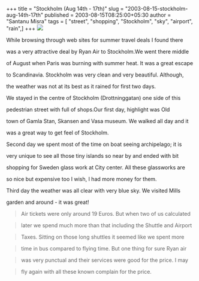 +++
title = "Stockholm (Aug 14th - 17th)"
slug = "2003-08-15-stockholm-aug-14th-17th"
published = 2003-08-15T08:25:00+05:30
author = "Santanu Misra"
tags = [ "street", "shopping", "Stockholm", "sky", "airport", "rain",]
+++
[![](../images/2003-08-15-stockholm-aug-14th-17th-Stockholm.jpg)](http://www.flickr.com/photos/santm/sets/72157638373588475)

While browsing through web sites for summer travel deals I found there
was a very attractive deal by Ryan Air to Stockholm.We went there middle
of August when Paris was burning with summer heat. It was a great escape
to Scandinavia. Stockholm was very clean and very beautiful. Although,
the weather was not at its best as it rained for first two days.  
  
We stayed in the centre of Stockholm (Drottninggatan) one side of this
pedestrian street with full of shops.Our first day, highlight was Old
town of Gamla Stan, Skansen and Vasa museum. We walked all day and it
was a great way to get feel of Stockholm.  
  
Second day we spent most of the time on boat seeing archipelago; it is
very unique to see all those tiny islands so near by and ended with bit
shopping for Sweden glass work at City center. All these glassworks are
so nice but expensive too I wish, I had more money for them.  
  
Third day the weather was all clear with very blue sky. We visited Mills
garden and around - it was great!  
  

> Air tickets were only around 19 Euros. But when two of us calculated
> later we spend much more than that including the Shuttle and Airport
> Taxes. Sitting on those long shuttles it seemed like we spent more
> time in bus compared to flying time. But one thing for sure Ryan air
> was very punctual and their services were good for the price. I may
> fly again with all these known complain for the price.
